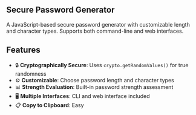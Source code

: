 ## Secure Password Generator

A JavaScript-based secure password generator with customizable length and character types. Supports both command-line and web interfaces.

## Features

- 🔒 **Cryptographically Secure**: Uses `crypto.getRandomValues()` for true randomness
- ⚙️ **Customizable**: Choose password length and character types
- 📊 **Strength Evaluation**: Built-in password strength assessment
- 🖥️ **Multiple Interfaces**: CLI and web interface included
- 📋 **Copy to Clipboard**: Easy